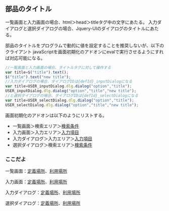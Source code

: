 ## 部品のタイトル

一覧画面と入力画面の場合、html＞head＞titleタグ中の文字にあたる。
入力ダイアログと選択ダイアログの場合、Jquery-UIのダイアログのタイトルにあたる。

部品のタイトルをプログラムで動的に値を設定することを推奨しないが、以下のクライアント
javaScriptを画面初期化のアドオンにevalで実行させるようにすれば対応可能になる。

```js
//一覧画面と入力画面の場合、タイトルタグに対して操作する
var title=$("title").text();
$("title").text("new title");
//入力ダイアログの場合、ダイアログIDは{defId}_inputDialogになる
var title=USER_inputDialog.dlg.dialog("option","title");
USER_inputDialog.dlg.dialog("option","title","new title");
//と選択ダイアログの場合、ダイアログIDは{defId}_selectDialogになる
var title=USER_selectDialog.dlg.dialog("option","title");
USER_selectDialog.dlg.dialog("option","title","new title");
```
画面初期化のアドオンは以下のようにリストする。

- 一覧画面＞検索エリア＞[検索条件](condition.conds.md)
- 入力画面＞入力エリア＞[入力項目](input.fds.md)
- 入力ダイアログ＞入力エリア＞[入力項目](input.fds.md)
- 選択ダイアログ＞検索エリア＞[検索条件](condition.conds.md)

### ここだよ
一覧画面：[定義場所](https://efwgrp.github.io/ske_image/svg/base.title.listPage.def.svg)、[利用場所](https://efwgrp.github.io/ske_image/svg/base.title.listPage.svg)

入力画面：[定義場所](https://efwgrp.github.io/ske_image/svg/base.title.inputPage.def.svg)、[利用場所](https://efwgrp.github.io/ske_image/svg/base.title.inputPage.svg)

入力ダイアログ：[定義場所](https://efwgrp.github.io/ske_image/svg/base.title.inputDialog.def.svg)、[利用場所](https://efwgrp.github.io/ske_image/svg/base.title.inputDialog.svg)

選択ダイアログ：[定義場所](https://efwgrp.github.io/ske_image/svg/base.title.selectDialog.def.svg)、[利用場所](https://efwgrp.github.io/ske_image/svg/base.title.selectDialog.svg)

